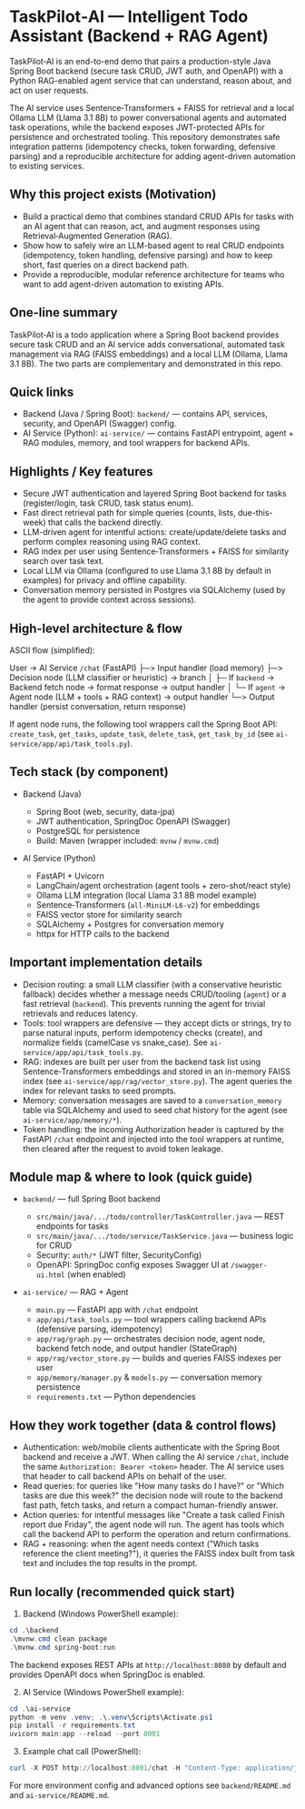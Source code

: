 # TaskPilot‑AI — Intelligent Todo Assistant (Backend + RAG Agent)

TaskPilot‑AI is an end-to-end demo that pairs a production-style Java Spring Boot backend (secure task CRUD, JWT auth, and OpenAPI) with a Python RAG-enabled agent service that can understand, reason about, and act on user requests.

The AI service uses Sentence‑Transformers + FAISS for retrieval and a local Ollama LLM (Llama 3.1 8B) to power conversational agents and automated task operations, while the backend exposes JWT-protected APIs for persistence and orchestrated tooling. This repository demonstrates safe integration patterns (idempotency checks, token forwarding, defensive parsing) and a reproducible architecture for adding agent-driven automation to existing services.

## Why this project exists (Motivation)

- Build a practical demo that combines standard CRUD APIs for tasks with an AI agent that can reason, act, and augment responses using Retrieval‑Augmented Generation (RAG).
- Show how to safely wire an LLM-based agent to real CRUD endpoints (idempotency, token handling, defensive parsing) and how to keep short, fast queries on a direct backend path.
- Provide a reproducible, modular reference architecture for teams who want to add agent-driven automation to existing APIs.

## One-line summary

TaskPilot‑AI is a todo application where a Spring Boot backend provides secure task CRUD and an AI service adds conversational, automated task management via RAG (FAISS embeddings) and a local LLM (Ollama, Llama 3.1 8B). The two parts are complementary and demonstrated in this repo.

## Quick links

- Backend (Java / Spring Boot): `backend/` — contains API, services, security, and OpenAPI (Swagger) config.
- AI Service (Python): `ai-service/` — contains FastAPI entrypoint, agent + RAG modules, memory, and tool wrappers for backend APIs.

## Highlights / Key features

- Secure JWT authentication and layered Spring Boot backend for tasks (register/login, task CRUD, task status enum).
- Fast direct retrieval path for simple queries (counts, lists, due-this-week) that calls the backend directly.
- LLM-driven agent for intentful actions: create/update/delete tasks and perform complex reasoning using RAG context.
- RAG index per user using Sentence‑Transformers + FAISS for similarity search over task text.
- Local LLM via Ollama (configured to use Llama 3.1 8B by default in examples) for privacy and offline capability.
- Conversation memory persisted in Postgres via SQLAlchemy (used by the agent to provide context across sessions).

## High-level architecture & flow

ASCII flow (simplified):

User -> AI Service `/chat` (FastAPI)
   ├─> Input handler (load memory)
   ├─> Decision node (LLM classifier or heuristic) -> branch
   │     ├─ If `backend` -> Backend fetch node -> format response -> output handler
   │     └─ If `agent`   -> Agent node (LLM + tools + RAG context) -> output handler
   └─> Output handler (persist conversation, return response)

If agent node runs, the following tool wrappers call the Spring Boot API: `create_task`, `get_tasks`, `update_task`, `delete_task`, `get_task_by_id` (see `ai-service/app/api/task_tools.py`).

## Tech stack (by component)

- Backend (Java)
  - Spring Boot (web, security, data-jpa)
  - JWT authentication, SpringDoc OpenAPI (Swagger)
  - PostgreSQL for persistence
  - Build: Maven (wrapper included: `mvnw` / `mvnw.cmd`)

- AI Service (Python)
  - FastAPI + Uvicorn
  - LangChain/agent orchestration (agent tools + zero-shot/react style)
  - Ollama LLM integration (local Llama 3.1 8B model example)
  - Sentence‑Transformers (`all‑MiniLM‑L6‑v2`) for embeddings
  - FAISS vector store for similarity search
  - SQLAlchemy + Postgres for conversation memory
  - httpx for HTTP calls to the backend

## Important implementation details

- Decision routing: a small LLM classifier (with a conservative heuristic fallback) decides whether a message needs CRUD/tooling (`agent`) or a fast retrieval (`backend`). This prevents running the agent for trivial retrievals and reduces latency.
- Tools: tool wrappers are defensive — they accept dicts or strings, try to parse natural inputs, perform idempotency checks (create), and normalize fields (camelCase vs snake_case). See `ai-service/app/api/task_tools.py`.
- RAG: indexes are built per user from the backend task list using Sentence‑Transformers embeddings and stored in an in-memory FAISS index (see `ai-service/app/rag/vector_store.py`). The agent queries the index for relevant tasks to seed prompts.
- Memory: conversation messages are saved to a `conversation_memory` table via SQLAlchemy and used to seed chat history for the agent (see `ai-service/app/memory/*`).
- Token handling: the incoming Authorization header is captured by the FastAPI `/chat` endpoint and injected into the tool wrappers at runtime, then cleared after the request to avoid token leakage.

## Module map & where to look (quick guide)

- `backend/` — full Spring Boot backend
  - `src/main/java/.../todo/controller/TaskController.java` — REST endpoints for tasks
  - `src/main/java/.../todo/service/TaskService.java` — business logic for CRUD
  - Security: `auth/*` (JWT filter, SecurityConfig)
  - OpenAPI: SpringDoc config exposes Swagger UI at `/swagger-ui.html` (when enabled)

- `ai-service/` — RAG + Agent
  - `main.py` — FastAPI app with `/chat` endpoint
  - `app/api/task_tools.py` — tool wrappers calling backend APIs (defensive parsing, idempotency)
  - `app/rag/graph.py` — orchestrates decision node, agent node, backend fetch node, and output handler (StateGraph)
  - `app/rag/vector_store.py` — builds and queries FAISS indexes per user
  - `app/memory/manager.py` & `models.py` — conversation memory persistence
  - `requirements.txt` — Python dependencies

## How they work together (data & control flows)

- Authentication: web/mobile clients authenticate with the Spring Boot backend and receive a JWT. When calling the AI service `/chat`, include the same `Authorization: Bearer <token>` header. The AI service uses that header to call backend APIs on behalf of the user.
- Read queries: for queries like "How many tasks do I have?" or "Which tasks are due this week?" the decision node will route to the backend fast path, fetch tasks, and return a compact human-friendly answer.
- Action queries: for intentful messages like "Create a task called Finish report due Friday", the agent node will run. The agent has tools which call the backend API to perform the operation and return confirmations.
- RAG + reasoning: when the agent needs context ("Which tasks reference the client meeting?"), it queries the FAISS index built from task text and includes the top results in the prompt.

## Run locally (recommended quick start)

1) Backend (Windows PowerShell example):

```powershell
cd .\backend
.\mvnw.cmd clean package
.\mvnw.cmd spring-boot:run
```

The backend exposes REST APIs at `http://localhost:8080` by default and provides OpenAPI docs when SpringDoc is enabled.

2) AI Service (Windows PowerShell example):

```powershell
cd .\ai-service
python -m venv .venv; .\.venv\Scripts\Activate.ps1
pip install -r requirements.txt
uvicorn main:app --reload --port 8001
```

3) Example chat call (PowerShell):

```powershell
curl -X POST http://localhost:8001/chat -H "Content-Type: application/json" -H "Authorization: Bearer <token>" -d '{"user_id":1,"session_id":"session-123","message":"What tasks are due this week?"}'
```

For more environment config and advanced options see `backend/README.md` and `ai-service/README.md`.





